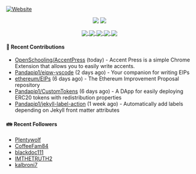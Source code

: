 [![Website](https://img.shields.io/badge/Website-pandapip1.com-9c7?style=for-the-badge&)](https://pandapip1.com)

<p align="center">
  <img src="https://github-readme-stats.vercel.app/api?username=Pandapip1&show_icons=true&count_private=true" />
  <img src="https://github-readme-stats.vercel.app/api/wakatime?username=Pandapip1" />
</p>
<p align="center">
  <a href="https://github.com/ethereum/EIPs">
    <img align="center" src="https://github-readme-stats.vercel.app/api/pin/?username=ethereum&repo=EIPs" />
  </a>
  <a href="https://github.com/Pandapip1/hclustering">
    <img align="center" src="https://github-readme-stats.vercel.app/api/pin/?username=Pandapip1&repo=hclustering" />
  </a>
  <a href="https://github.com/Pandapip1/jekyll-label-action">
    <img align="center" src="https://github-readme-stats.vercel.app/api/pin/?username=Pandapip1&repo=jekyll-label-action" />
  </a>
  <a href="https://github.com/Pandapip1/mineflayer-swarm">
    <img align="center" src="https://github-readme-stats.vercel.app/api/pin/?username=Pandapip1&repo=mineflayer-swarm" />
  </a>
  <a href="https://github.com/OpenSchooling/AccentPress">
    <img align="center" src="https://github-readme-stats.vercel.app/api/pin/?username=OpenSchooling&repo=AccentPress" />
  </a>
</p>

#### 🌱 Recent Contributions

- [OpenSchooling/AccentPress](https://github.com/OpenSchooling/AccentPress) (today) - Accent Press is a simple Chrome Extension that allows you to easily write accents.
- [Pandapip1/eipw-vscode](https://github.com/Pandapip1/eipw-vscode) (2 days ago) - Your companion for writing EIPs
- [ethereum/EIPs](https://github.com/ethereum/EIPs) (6 days ago) - The Ethereum Improvement Proposal repository
- [Pandapip1/CustomTokens](https://github.com/Pandapip1/CustomTokens) (6 days ago) - A DApp for easily deploying ERC20 tokens with redistribution properties
- [Pandapip1/jekyll-label-action](https://github.com/Pandapip1/jekyll-label-action) (1 week ago) - Automatically add labels depending on Jekyll front matter attributes

#### 👪  Recent Followers

- [Plentywolf](https://github.com/Plentywolf)
- [CoffeeFam84](https://github.com/CoffeeFam84)
- [blackdoc111](https://github.com/blackdoc111)
- [IMTHETRUTH2](https://github.com/IMTHETRUTH2)
- [kalbroni7](https://github.com/kalbroni7)


